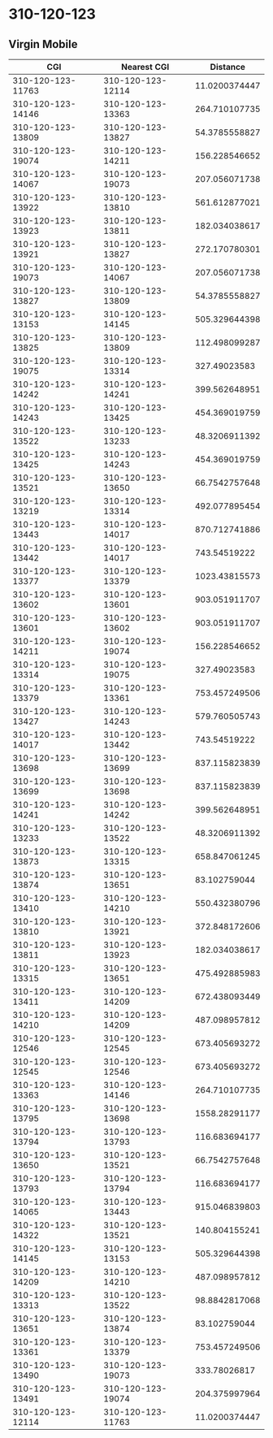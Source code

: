 # 310-120-123
## Virgin Mobile


| CGI | Nearest CGI | Distance |
|-----|-------------|----------|
| 310-120-123-11763 | 310-120-123-12114 | 11.0200374447 |
| 310-120-123-14146 | 310-120-123-13363 | 264.710107735 |
| 310-120-123-13809 | 310-120-123-13827 | 54.3785558827 |
| 310-120-123-19074 | 310-120-123-14211 | 156.228546652 |
| 310-120-123-14067 | 310-120-123-19073 | 207.056071738 |
| 310-120-123-13922 | 310-120-123-13810 | 561.612877021 |
| 310-120-123-13923 | 310-120-123-13811 | 182.034038617 |
| 310-120-123-13921 | 310-120-123-13827 | 272.170780301 |
| 310-120-123-19073 | 310-120-123-14067 | 207.056071738 |
| 310-120-123-13827 | 310-120-123-13809 | 54.3785558827 |
| 310-120-123-13153 | 310-120-123-14145 | 505.329644398 |
| 310-120-123-13825 | 310-120-123-13809 | 112.498099287 |
| 310-120-123-19075 | 310-120-123-13314 | 327.49023583 |
| 310-120-123-14242 | 310-120-123-14241 | 399.562648951 |
| 310-120-123-14243 | 310-120-123-13425 | 454.369019759 |
| 310-120-123-13522 | 310-120-123-13233 | 48.3206911392 |
| 310-120-123-13425 | 310-120-123-14243 | 454.369019759 |
| 310-120-123-13521 | 310-120-123-13650 | 66.7542757648 |
| 310-120-123-13219 | 310-120-123-13314 | 492.077895454 |
| 310-120-123-13443 | 310-120-123-14017 | 870.712741886 |
| 310-120-123-13442 | 310-120-123-14017 | 743.54519222 |
| 310-120-123-13377 | 310-120-123-13379 | 1023.43815573 |
| 310-120-123-13602 | 310-120-123-13601 | 903.051911707 |
| 310-120-123-13601 | 310-120-123-13602 | 903.051911707 |
| 310-120-123-14211 | 310-120-123-19074 | 156.228546652 |
| 310-120-123-13314 | 310-120-123-19075 | 327.49023583 |
| 310-120-123-13379 | 310-120-123-13361 | 753.457249506 |
| 310-120-123-13427 | 310-120-123-14243 | 579.760505743 |
| 310-120-123-14017 | 310-120-123-13442 | 743.54519222 |
| 310-120-123-13698 | 310-120-123-13699 | 837.115823839 |
| 310-120-123-13699 | 310-120-123-13698 | 837.115823839 |
| 310-120-123-14241 | 310-120-123-14242 | 399.562648951 |
| 310-120-123-13233 | 310-120-123-13522 | 48.3206911392 |
| 310-120-123-13873 | 310-120-123-13315 | 658.847061245 |
| 310-120-123-13874 | 310-120-123-13651 | 83.102759044 |
| 310-120-123-13410 | 310-120-123-14210 | 550.432380796 |
| 310-120-123-13810 | 310-120-123-13921 | 372.848172606 |
| 310-120-123-13811 | 310-120-123-13923 | 182.034038617 |
| 310-120-123-13315 | 310-120-123-13651 | 475.492885983 |
| 310-120-123-13411 | 310-120-123-14209 | 672.438093449 |
| 310-120-123-14210 | 310-120-123-14209 | 487.098957812 |
| 310-120-123-12546 | 310-120-123-12545 | 673.405693272 |
| 310-120-123-12545 | 310-120-123-12546 | 673.405693272 |
| 310-120-123-13363 | 310-120-123-14146 | 264.710107735 |
| 310-120-123-13795 | 310-120-123-13698 | 1558.28291177 |
| 310-120-123-13794 | 310-120-123-13793 | 116.683694177 |
| 310-120-123-13650 | 310-120-123-13521 | 66.7542757648 |
| 310-120-123-13793 | 310-120-123-13794 | 116.683694177 |
| 310-120-123-14065 | 310-120-123-13443 | 915.046839803 |
| 310-120-123-14322 | 310-120-123-13521 | 140.804155241 |
| 310-120-123-14145 | 310-120-123-13153 | 505.329644398 |
| 310-120-123-14209 | 310-120-123-14210 | 487.098957812 |
| 310-120-123-13313 | 310-120-123-13522 | 98.8842817068 |
| 310-120-123-13651 | 310-120-123-13874 | 83.102759044 |
| 310-120-123-13361 | 310-120-123-13379 | 753.457249506 |
| 310-120-123-13490 | 310-120-123-19073 | 333.78026817 |
| 310-120-123-13491 | 310-120-123-19074 | 204.375997964 |
| 310-120-123-12114 | 310-120-123-11763 | 11.0200374447 |

